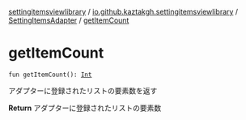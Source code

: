 [settingitemsviewlibrary](../../index.md) / [io.github.kaztakgh.settingitemsviewlibrary](../index.md) / [SettingItemsAdapter](index.md) / [getItemCount](./get-item-count.md)

# getItemCount

`fun getItemCount(): `[`Int`](https://kotlinlang.org/api/latest/jvm/stdlib/kotlin/-int/index.html)

アダプターに登録されたリストの要素数を返す

**Return**
アダプターに登録されたリストの要素数

